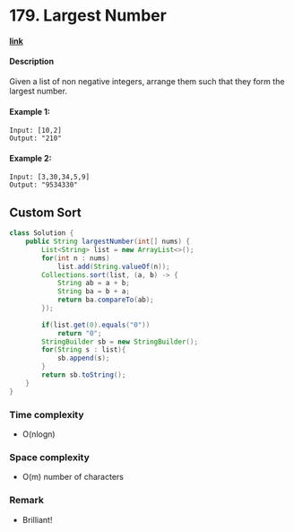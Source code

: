 # 179. Largest Number

#### [link](https://leetcode.com/problems/largest-number/)

#### Description
Given a list of non negative integers, arrange them such that they form the largest number.

#### Example 1:
```
Input: [10,2]
Output: "210"
```
#### Example 2:
```
Input: [3,30,34,5,9]
Output: "9534330"
```

## Custom Sort
```java
class Solution {
    public String largestNumber(int[] nums) {
        List<String> list = new ArrayList<>();
        for(int n : nums)
            list.add(String.valueOf(n));
        Collections.sort(list, (a, b) -> {
            String ab = a + b;
            String ba = b + a;
            return ba.compareTo(ab);
        });
            
        if(list.get(0).equals("0"))
            return "0";
        StringBuilder sb = new StringBuilder();
        for(String s : list){
            sb.append(s);
        }
        return sb.toString();
    }
}
```
### Time complexity
* O(nlogn)
### Space complexity
* O(m) number of characters
### Remark
* Brilliant!